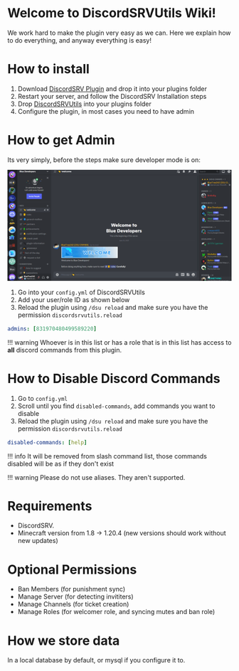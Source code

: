 # Welcome to DiscordSRVUtils Wiki!

We work hard to make the plugin very easy as we can. Here we explain how to do everything, and anyway everything is easy!

# How to install
1. Download [DiscordSRV Plugin](https://modrinth.com/plugin/discordsrv) and drop it into your plugins folder
2. Restart your server, and follow the DiscordSRV Installation steps
3. Drop [DiscordSRVUtils](https://modrinth.com/plugin/discordsrvutils) into your plugins folder
4. Configure the plugin, in most cases you need to have admin

# How to get Admin
Its very simply, before the steps make sure developer mode is on:

![img](images/enable-dev-mode.gif)

1. Go into your `config.yml` of DiscordSRVUtils
2. Add your user/role ID as shown below
3. Reload the plugin using `/dsu reload` and make sure you have the permission `discordsrvutils.reload` 

```yaml
admins: [831970480499589220]
```

!!! warning
    Whoever is in this list or has a role that is in this list has access to **all** discord commands from this plugin.

# How to Disable Discord Commands

1. Go to `config.yml`
2. Scroll until you find `disabled-commands`, add commands you want to disable
3. Reload the plugin using `/dsu reload` and make sure you have the permission `discordsrvutils.reload`  

```yaml
disabled-commands: [help]
```

  
!!! info 
    It will be removed from slash command list, those commands disabled will be as if they don't exist

!!! warning
    Please do not use aliases. They aren't supported.

# Requirements

- DiscordSRV.
- Minecraft version from 1.8 -> 1.20.4 (new versions should work without new updates)

# Optional Permissions

- Ban Members (for punishment sync)
- Manage Server (for detecting invititers)
- Manage Channels (for ticket creation)
- Manage Roles (for welcomer role, and syncing mutes and ban role)

# How we store data

In a local database by default, or mysql if you configure it to.



